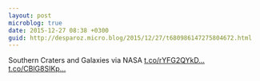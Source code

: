 ```yaml
---
layout: post
microblog: true
date: 2015-12-27 08:38 +0300
guid: http://desparoz.micro.blog/2015/12/27/t680986147275804672.html
---
```

Southern Craters and Galaxies via NASA [t.co/rYFG2QYkD...](https://t.co/rYFG2QYkDy) [t.co/CBlG8SIKp...](https://t.co/CBlG8SIKp2)
